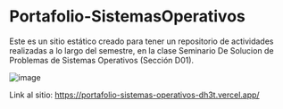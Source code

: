 # Portafolio-SistemasOperativos

Este es un sitio estático creado para tener un repositorio de actividades realizadas a lo largo del semestre, 
en la clase Seminario De Solucion de Problemas de Sistemas Operativos (Sección D01).

![image](https://user-images.githubusercontent.com/70966003/192162946-5f47c2f5-6d9d-4590-8cb9-c6c2a7f0778b.png)


Link al sitio: https://portafolio-sistemas-operativos-dh3t.vercel.app/
